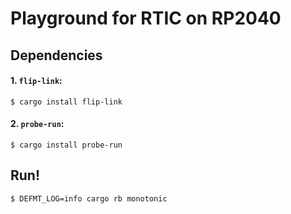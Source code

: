 # Playground for RTIC on RP2040

## Dependencies

#### 1. `flip-link`:

```console
$ cargo install flip-link
```

#### 2. `probe-run`:

```console
$ cargo install probe-run
```

## Run!

```console
$ DEFMT_LOG=info cargo rb monotonic
```

